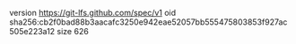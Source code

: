 version https://git-lfs.github.com/spec/v1
oid sha256:cb2f0bad88b3aacafc3250e942eae52057bb555475803853f927ac505e223a12
size 626
